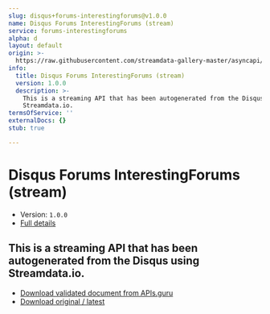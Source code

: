 ```yaml
---
slug: disqus+forums-interestingforums@v1.0.0
name: Disqus Forums InterestingForums (stream)
service: forums-interestingforums
alpha: d
layout: default
origin: >-
  https://raw.githubusercontent.com/streamdata-gallery-master/asyncapi/master/_listings/disqus/disqus-forums-interestingforums-stream-async.md
info:
  title: Disqus Forums InterestingForums (stream)
  version: 1.0.0
  description: >-
    This is a streaming API that has been autogenerated from the Disqus using
    Streamdata.io.
termsOfService: ''
externalDocs: {}
stub: true

---
```

# Disqus Forums InterestingForums (stream)

* Version: `1.0.0`
* [Full details](../html/disqus+forums-interestingforums@v1.0.0.html)



## This is a streaming API that has been autogenerated from the Disqus using Streamdata.io.



* [Download validated document from APIs.guru](https://raw.githubusercontent.com/APIs-guru/asyncapi-directory/master/docs/APIs/disqus%2Bforums-interestingforums%40v1.0.0.yaml)
* [Download original / latest](https://raw.githubusercontent.com/streamdata-gallery-master/asyncapi/master/_listings/disqus/disqus-forums-interestingforums-stream-async.md)

<script type="application/ld+json">
{
  "@context": "http://schema.org/",
  "@type": "WebAPI",
  "description": "This is a streaming API that has been autogenerated from the Disqus using Streamdata.io.",
  "documentation": "",

  "name": "Disqus Forums InterestingForums (stream)"
}
</script>
